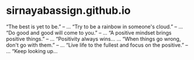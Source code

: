 # sirnayabassign.github.io
“The best is yet to be.” – ...
“Try to be a rainbow in someone's cloud.” – ...
“Do good and good will come to you.” – ...
“A positive mindset brings positive things.” – ...
“Positivity always wins… ...
“When things go wrong, don't go with them.” – ...
“Live life to the fullest and focus on the positive.” – ...
“Keep looking up…
